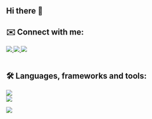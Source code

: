 ## Hi there 👋

<!--
**brenno-araujo25/brenno-araujo25** is a ✨ _special_ ✨ repository because its `README.md` (this file) appears on your GitHub profile.

Here are some ideas to get you started:

- 🔭 I’m currently working on ...
- 🌱 I’m currently learning ...
- 👯 I’m looking to collaborate on ...
- 🤔 I’m looking for help with ...
- 💬 Ask me about ...
- 📫 How to reach me: ...
- 😄 Pronouns: ...
- ⚡ Fun fact: ...
-->
<h2 align="left">✉️ Connect with me:</h2>
<div align="left"> 
  <a href="mailto:brennocaldeira@outlook.com">
    <img src="https://img.shields.io/badge/Outlook-0078D4?style=for-the-badge&logo=microsoft-outlook&logoColor=white"/>
  </a>
  <a href="https://www.linkedin.com/in/brenno-ara%C3%BAjo-012b62281/" target="_blank">
    <img src="https://img.shields.io/badge/LinkedIn-0077B5?style=for-the-badge&logo=linkedin&logoColor=white" target="_blank" />
  </a>
  <a href="https://www.instagram.com/brennoaraujoc">
    <img src="https://img.shields.io/badge/Instagram-cd486b?style=for-the-badge&logo=instagram&logoColor=white" target="_blank" />
  </a>
</div>
<br>
<h2 align="left">🛠️ Languages, frameworks and tools:</h2>
<p align="left">
  <a href="https://skillicons.dev">
    <img src="https://skillicons.dev/icons?i=git,github,react,nodejs,yarn,npm" /> <br>
    <img src="https://skillicons.dev/icons?i=docker,javascript,python,express,mysql" />
  </a>
</p>
 <img src=https://github-readme-stats.vercel.app/api/top-langs/?username=brenno-araujo25&layout=donut-vertical&hide=html,css&theme=tokyonight />
<br>
<!--
<div align="left">
  <img width=390 src="https://github-readme-stats.vercel.app/api?username=brenno-araujo25&count_private=true&show_icons=true&theme=react&rank_icon=github&border_radius=10" alt="readme stats" />
  <img width=325 src="https://github-readme-stats.vercel.app/api/top-langs/?username=brenno-araujo25&hide=HTML&langs_count=8&layout=compact&theme=react&border_radius=10&size_weight=0.5&count_weight=0.5" alt="top langs" />
</div>
<p>&nbsp;<img align="center" src="https://github-readme-stats.vercel.app/api?username=brenno-araujo25&show_icons=true&locale=en" alt="brenno-araujo25" /></p>
<p><img align="left" src="https://github-readme-stats.vercel.app/api/top-langs?username=brenno-araujo25&show_icons=true&locale=en&layout=compact" alt="brenno-araujo25" /></p>
-->
